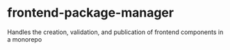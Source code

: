 # frontend-package-manager
Handles the creation, validation, and publication of frontend components in a monorepo
